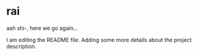 # rai
aah shi-, here we go again...


I am editing the README file. Adding some more details about the project description.
